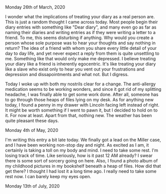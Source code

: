 Monday
26th of March, 2020

I wonder what the implications of treating your diary as a real person are. This is just a random thought I came across today. Most people begin their diary entries with something like "Dear diary", and many even go as far as naming their diaries and writing entries as if they were writing a letter to a friend. To me, this seems disturbing if anything. Why would you create a person whose sole purpose was to  hear your thoughts and say nothing in return? The idea of a friend with whom you share every little detail of your day to day life, and yet never expect a reply from them is quite unsettling to me. Something like that would only make me depressed. I believe treating your diary like a friend is inherently egocentric. It's like treating your diary like a slave who exist only to hear you vent out your frustrations and depression and dissapointments and what not. But I digress.

Today I woke up with both my nostrils clear for a change. The anti-allergy medication seems to be working wonders, and since it got rid of my splitting headache, I was finally able to get some work done. After all, someone has to go through those heaps of files lying on my desk. As for anything new today, I found a penny in my drawer with Lincoln facing left instead of right. It might be worth something if I went to pawn it, but I decided to hold on to it. For now at least. Apart from that, nothing new. The weather has been quite pleasant these days.




Monday
4th of May, 2020

I'm writing this entry a bit late today. We finally got a lead on the Miller case, and I have been working non-stop day and night. As excited as I am, it certainly is taking a toll on my body and mind. I need to take some rest. I'm losing track of time. Like seriously, how is it past 12 AM already? I swear there is some sort of sorcery going on here. Also, I found a photo album of my childhood pictures in my bookshelf beneath a heap of files. How did that get there? I thought I had lost it a long time ago. I really need to take some rest now. I can barely keep my eyes open.



Monday
13th of July, 2020

